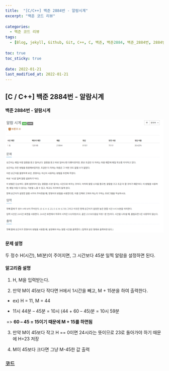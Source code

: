 ```yaml
---
title:  "[C/C++] 백준 2884번 - 알람시계"
excerpt: "백준 코드 리뷰"

categories:
  - 백준 코드 리뷰
tags:
  - [Blog, jekyll, Github, Git, C++, C, 백준, 백준2884, 백준_2884번, 2884번, c++_2884번, 알람시계]

toc: true
toc_sticky: true
 
date: 2022-01-21
last_modified_at: 2022-01-21
---
```


## [C / C++] 백준 2884번 - 알람시계

#### 백준 2884번 - 알람시계

![2884](https://raw.githubusercontent.com/2hyunjinn/2hyunjinn.github.io/master/images/2022-01-21-2884-posting/2884.PNG)





#### 문제 설명

두 정수 H(시간), M(분)이 주어지면, 그 시간보다 45분 일찍 알람을 설정하면 된다.

  

#### 알고리즘 설명

1. H, M을 입력받는다.

2. 만약 M이 45보다 작다면 H에서 1시간을 빼고, M + 15분을 하여 출력한다.

* ex) H = 11, M = 44

* 11시 44분 – 45분 = 10시 (44 + 60 – 45)분 = 10시 59분

​		=> **60 – 45 = 15이기 때문에 M + 15를 하면됨**

3. 만약 M이 45보다 작고 H == 0이면 24시라는 뜻이므로 23로 돌아가야 하기 때문에 H=23 저장

4. M이 45보다 크다면 그냥 M-45한 값 출력



### 코드

<script src="https://gist.github.com/2hyunjinn/e1398a224304cd0c7d03bcbe388c242c.js"></script>

